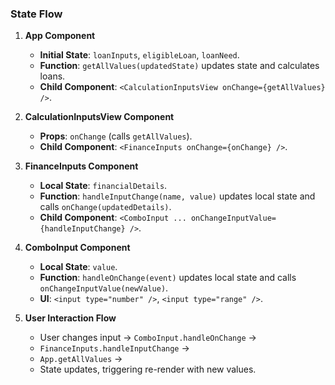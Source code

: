 ### State Flow

1. **App Component**  
   - **Initial State**: `loanInputs`, `eligibleLoan`, `loanNeed`.  
   - **Function**: `getAllValues(updatedState)` updates state and calculates loans.  
   - **Child Component**: `<CalculationInputsView onChange={getAllValues} />`.

2. **CalculationInputsView Component**  
   - **Props**: `onChange` (calls `getAllValues`).  
   - **Child Component**: `<FinanceInputs onChange={onChange} />`.

3. **FinanceInputs Component**  
   - **Local State**: `financialDetails`.  
   - **Function**: `handleInputChange(name, value)` updates local state and calls `onChange(updatedDetails)`.  
   - **Child Component**: `<ComboInput ... onChangeInputValue={handleInputChange} />`.

4. **ComboInput Component**  
   - **Local State**: `value`.  
   - **Function**: `handleOnChange(event)` updates local state and calls `onChangeInputValue(newValue)`.  
   - **UI**: `<input type="number" />`, `<input type="range" />`.

5. **User Interaction Flow**  
   - User changes input → `ComboInput.handleOnChange` →  
   - `FinanceInputs.handleInputChange` →  
   - `App.getAllValues` →  
   - State updates, triggering re-render with new values.